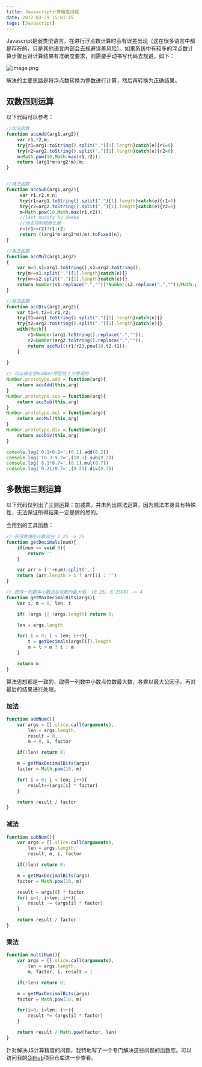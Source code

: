 ```yaml
---
title: Javascript计算精度问题
date: 2017-03-29 15:01:45
tags: [Javascript]
---
```


Javascript是弱类型语言，在进行浮点数计算时会有误差出现（这在很多语言中都是存在的，只是其他语言内部会去规避误差风险）。如果系统中有较多的浮点数计算步骤且对计算结果有准确度要求，则需要手动书写代码去规避。如下：

![image.png](http://upload-images.jianshu.io/upload_images/280956-0e24421bc8f4c197.png?imageMogr2/auto-orient/strip%7CimageView2/2/w/1240)

解决的主要思路是将浮点数转换为整数进行计算，然后再转换为正确结果。



## 双数四则运算

以下代码可以参考：

```js
//加法函数
function accAdd(arg1,arg2){
    var r1,r2,m;
    try{r1=arg1.toString().split(".")[1].length}catch(e){r1=0}
    try{r2=arg2.toString().split(".")[1].length}catch(e){r2=0}
    m=Math.pow(10,Math.max(r1,r2));
    return (arg1*m+arg2*m)/m;
}


//减法函数
function accSub(arg1,arg2){
     var r1,r2,m,n;
     try{r1=arg1.toString().split(".")[1].length}catch(e){r1=0}
     try{r2=arg2.toString().split(".")[1].length}catch(e){r2=0}
     m=Math.pow(10,Math.max(r1,r2));
     //last modify by deeka
     //动态控制精度长度
     n=(r1>=r2)?r1:r2;
     return ((arg1*m-arg2*m)/m).toFixed(n);
}

//乘法函数
function accMul(arg1,arg2)
{
    var m=0,s1=arg1.toString(),s2=arg2.toString();
    try{m+=s1.split(".")[1].length}catch(e){}
    try{m+=s2.split(".")[1].length}catch(e){}
    return Number(s1.replace(".",""))*Number(s2.replace(".",""))/Math.pow(10,m);
}

//除法函数
function accDiv(arg1,arg2){
    var t1=0,t2=0,r1,r2;
    try{t1=arg1.toString().split(".")[1].length}catch(e){}
    try{t2=arg2.toString().split(".")[1].length}catch(e){}
    with(Math){
		r1=Number(arg1.toString().replace(".",""));
		r2=Number(arg2.toString().replace(".",""));
		return accMul((r1/r2),pow(10,t2-t1));
	}
	
}

// 可以绑定至Number原型链上方便调用
Number.prototype.add = function(arg){
	return accAdd(this,arg)
}
Number.prototype.sub = function(arg){
	return accSub(this,arg)
}
Number.prototype.mul = function(arg){
	return accMul(this,arg)
}
Number.prototype.div = function(arg){
	return accDiv(this,arg)
}

console.log('0.1+0.2=',(0.1).add(0.2))
console.log('10.3-9.2=',(10.3).sub(9.2))
console.log('8.1*0.7=',(8.1).mul(0.7))
console.log('0.21/0.7=',(0.21).div(0.7))
```




## 多数据三则运算

以下代码仅列出了三则运算：加减乘。并未列出除法运算，因为除法本身具有特殊性，无法保证所得结果一定是除的尽的。 

会用到的工具函数：

```js
// 获得数据的小数部分 2.25 -> 25
function getDecimals(num){
	if(num == void 0){
		return ''
	}

	var arr = (''+num).split('.')
	return (arr.length > 1 ? arr[1] : '')
}

// 获得一列数中小数点后位数的最大值  [0.25, 6.2598] -> 4  
function getMaxDecimalBits(args){
	var i, m = 0, len, t

	if( !args || !args.length) return 0;

	len = args.length

	for( i = 0; i < len; i++){
		t = getDecimals(args[i]).length
		m = t > m ? t : m
	}

	return m
}
```



算法思想都是一致的，取得一列数中小数点位数最大数，各乘以最大公因子。再对最后的结果进行处理。

### 加法

```js
function addNum(){
	var args = [].slice.call(arguments),
		len = args.length,
		result = 0,
		m = 0, i, factor

	if(!len) return 0;

	m = getMaxDecimalBits(args)
	factor = Math.pow(10, m)

	for( i = 0; i < len; i++){
		result+=(args[i] * factor)
	}

	return result / factor
}
```

### 减法

```js
function subNum(){
	var args = [].slice.call(arguments),
		len = args.length,
		result, m, i, factor

	if(!len) return 0;

	m = getMaxDecimalBits(args)
	factor = Math.pow(10, m)

	result = args[0] * factor
	for( i=1; i<len; i++){
		result -= (args[i] * factor)
	}

	return result / factor
}
```

### 乘法

```js
function multiNum(){
	var args = [].slice.call(arguments),
		len = args.length,
		m, factor, i, result = 1

	if(!len) return 0;

	m = getMaxDecimalBits(args)
	factor = Math.pow(10, m)

	for(i=0; i<len; i++){
		result *= (args[i] * factor)
	}

	return result / Math.pow(factor, len)
}
```


针对解决JS计算精度的问题，我特地写了一个专门解决这些问题的函数库。可以访问我的[Github](https://github.com/AdvancedCat/Fixed-Number)项目仓库进一步查看。